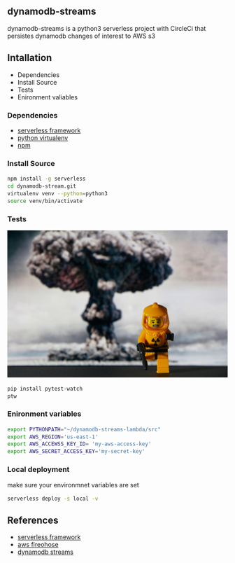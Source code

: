 dynamodb-streams
---

dynamodb-streams is a python3 serverless project with CircleCi that persistes  dynamodb changes of interest to AWS s3


## Intallation
* Dependencies
* Install Source
* Tests
* Enironment valiables

### Dependencies

- [serverless framework](https://www.serverless.com/)
- [python virtualenv](https://python-guide-pt-br.readthedocs.io/pt_BR/latest/dev/virtualenvs.html)
- [npm](https://www.npmjs.com/get-npm)

### Install Source 

``` sh
npm install -g serverless
cd dynamodb-stream.git
virtualenv venv --python=python3
source venv/bin/activate
```

### Tests

![unit-test](./docs/img/unit-test.jpg)

``` sh
pip install pytest-watch 
ptw
```

### Enironment variables

``` sh
export PYTHONPATH="~/dynamodb-streams-lambda/src"
export AWS_REGION='us-east-1'
export AWS_ACCEWSS_KEY_ID= 'my-aws-access-key'
export AWS_SECRET_ACCESS_KEY='my-secret-key'
```

### Local deployment
make sure your environmnet variables are set

``` sh
serverless deploy -s local -v
```

## References
- [serverless framework](https://www.serverless.com/)
- [aws fireohose](https://aws.amazon.com/kinesis/data-firehose/)
- [dynamodb streams](https://docs.aws.amazon.com/amazondynamodb/latest/developerguide/Streams.html)
